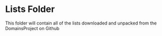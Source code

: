 # Lists Folder

This folder will contain all of the lists downloaded and unpacked from the DomainsProject on Github